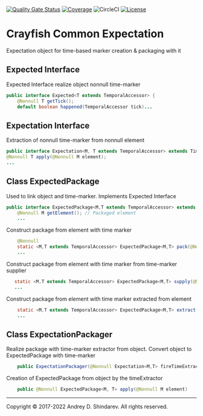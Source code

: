 [![Quality Gate Status](https://sonarcloud.io/api/project_badges/measure?project=sftwnd_crayfish_common_expectation&metric=alert_status)](https://sonarcloud.io/summary/new_code?id=sftwnd_crayfish_common_expectation) [![Coverage](https://sonarcloud.io/api/project_badges/measure?project=sftwnd_crayfish_common_expectation&metric=coverage)](https://sonarcloud.io/summary/new_code?id=sftwnd_crayfish_common_expectation) ![CircleCI](https://img.shields.io/circleci/build/github/sftwnd/crayfish-common-expectation) [![License](https://img.shields.io/github/license/sftwnd/crayfish-common-expectation)](https://github.com/sftwnd/crayfish-common-expectation/blob/master/LICENSE)
# Crayfish Common Expectation
Expectation object for time-based marker creation &amp; packaging with it

## Expected Interface
Expected Interface realize object nonnull time-marker
```java
public interface Expected<T extends TemporalAccessor> {
    @Nonnull T getTick();
    default boolean happened(TemporalAccessor tick)...
```
## Expectation Interface
Extraction of nonnull time-marker from nonnull element
```java
public interface Expectation<M, T extends TemporalAccessor> extends TimeExtractor<M,T> {
@Nonnull T apply(@Nonnull M element);
...
```
## Class ExpectedPackage
Used to link object and time-marker. Implements Expected Interface
```java
public interface ExpectedPackage<M,T extends TemporalAccessor> extends Expected<T> {
    @Nonnull M getElement(); // Packaged element
    ...
```
Construct package from element with time marker
```java
    @Nonnull
    static <M,T extends TemporalAccessor> ExpectedPackage<M,T> pack(@Nonnull M element, @Nonnull T tick)
    ...
```
Construct package from element with time marker from time-marker supplier
```java
   static <M,T extends TemporalAccessor> ExpectedPackage<M,T> supply(@Nonnull M element, @Nonnull TimeSupplier<T> tick)
   ...
```
Construct package from element with time marker extracted from element
```java
    static <M,T extends TemporalAccessor> ExpectedPackage<M,T> extract(@Nonnull M element, @Nonnull TimeExtractor<M,T> extractor) {
    ...
```
## Class ExpectationPackager
Realize package with time-marker extractor from object. Convert object to ExpectedPackage with time-marker
```java
    public ExpectationPackager(@Nonnull Expectation<M,T> fireTimeExtractor) // Packager constructor with Time-marker extractor
```
Creation of ExpectedPackage from object by the timeExtractor
```java
    public @Nonnull ExpectedPackage<M, T> apply(@Nonnull M element)
```

---
Copyright © 2017-2022 Andrey D. Shindarev. All rights reserved.